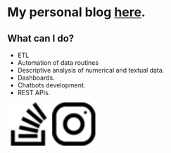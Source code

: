 # My personal blog [here](https://c-student-blog.vercel.app/).

## What can I do?

 * ETL
 * Automation of data routines
 * Descriptive analysis of numerical and textual data.
 * Dashboards.
 * Chatbots development.
 * REST APIs.

[![Foo](https://raw.githubusercontent.com/SClovesgtx/pics/4e9fe77bc8a4a16f746221a8f7eb77501106e04b/stack-overflow2.svg)](https://stackoverflow.com/users/6693125/cloves-paiva?tab=profile)   [![Foo](https://raw.githubusercontent.com/SClovesgtx/pics/6e248bc61e9bae48bb052d78ee9257f603564cdd/instagram2.svg)](https://www.instagram.com/clovesgtx/)
